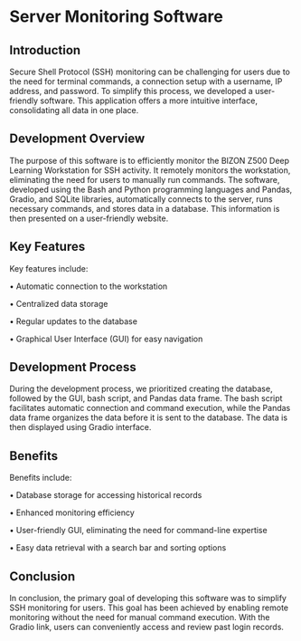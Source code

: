# Server Monitoring Software
## Introduction
Secure Shell Protocol (SSH) monitoring can be challenging for users due to the need for terminal commands, a connection setup with a username, IP address, and password. To simplify this process, we developed a user-friendly software. This application offers a more intuitive interface, consolidating all data in one place.

## Development Overview
The purpose of this software is to efficiently monitor the BIZON Z500 Deep Learning Workstation for SSH activity. It remotely monitors the workstation, eliminating the need for users to manually run commands. The software, developed using the Bash and Python programming languages and Pandas, Gradio, and SQLite libraries, automatically connects to the server, runs necessary commands, and stores data in a database. This information is then presented on a user-friendly website.

## Key Features
Key features include:

• Automatic connection to the workstation

• Centralized data storage

• Regular updates to the database

• Graphical User Interface (GUI) for easy navigation

## Development Process
During the development process, we prioritized creating the database, followed by the GUI, bash script, and Pandas data frame. The bash script facilitates automatic connection and command execution, while the Pandas data frame organizes the data before it is sent to the database. The data is then displayed using Gradio interface.

## Benefits
Benefits include:

• Database storage for accessing historical records

• Enhanced monitoring efficiency

• User-friendly GUI, eliminating the need for command-line expertise

• Easy data retrieval with a search bar and sorting options

## Conclusion
In conclusion, the primary goal of developing this software was to simplify SSH monitoring for users. This goal has been achieved by enabling remote monitoring without the need for manual command execution. With the Gradio link, users can conveniently access and review past login records.
